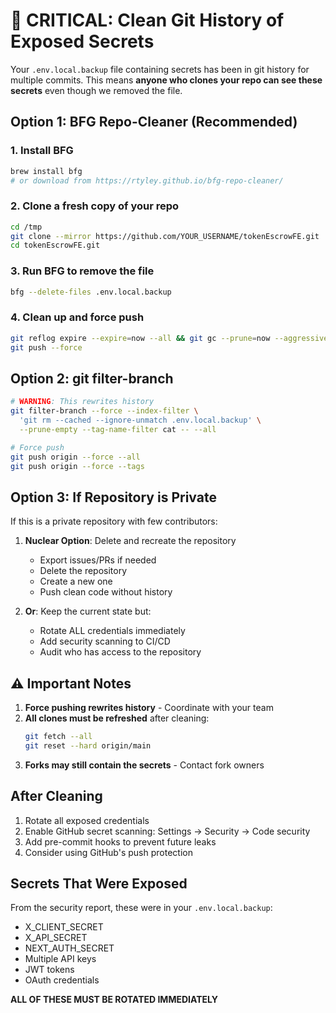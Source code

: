# 🚨 CRITICAL: Clean Git History of Exposed Secrets

Your `.env.local.backup` file containing secrets has been in git history for multiple commits. This means **anyone who clones your repo can see these secrets** even though we removed the file.

## Option 1: BFG Repo-Cleaner (Recommended)

### 1. Install BFG
```bash
brew install bfg
# or download from https://rtyley.github.io/bfg-repo-cleaner/
```

### 2. Clone a fresh copy of your repo
```bash
cd /tmp
git clone --mirror https://github.com/YOUR_USERNAME/tokenEscrowFE.git
cd tokenEscrowFE.git
```

### 3. Run BFG to remove the file
```bash
bfg --delete-files .env.local.backup
```

### 4. Clean up and force push
```bash
git reflog expire --expire=now --all && git gc --prune=now --aggressive
git push --force
```

## Option 2: git filter-branch

```bash
# WARNING: This rewrites history
git filter-branch --force --index-filter \
  'git rm --cached --ignore-unmatch .env.local.backup' \
  --prune-empty --tag-name-filter cat -- --all

# Force push
git push origin --force --all
git push origin --force --tags
```

## Option 3: If Repository is Private

If this is a private repository with few contributors:

1. **Nuclear Option**: Delete and recreate the repository
   - Export issues/PRs if needed
   - Delete the repository
   - Create a new one
   - Push clean code without history

2. **Or**: Keep the current state but:
   - Rotate ALL credentials immediately
   - Add security scanning to CI/CD
   - Audit who has access to the repository

## ⚠️ Important Notes

1. **Force pushing rewrites history** - Coordinate with your team
2. **All clones must be refreshed** after cleaning:
   ```bash
   git fetch --all
   git reset --hard origin/main
   ```
3. **Forks may still contain the secrets** - Contact fork owners

## After Cleaning

1. Rotate all exposed credentials
2. Enable GitHub secret scanning: Settings → Security → Code security
3. Add pre-commit hooks to prevent future leaks
4. Consider using GitHub's push protection

## Secrets That Were Exposed

From the security report, these were in your `.env.local.backup`:
- X_CLIENT_SECRET
- X_API_SECRET  
- NEXT_AUTH_SECRET
- Multiple API keys
- JWT tokens
- OAuth credentials

**ALL OF THESE MUST BE ROTATED IMMEDIATELY** 
